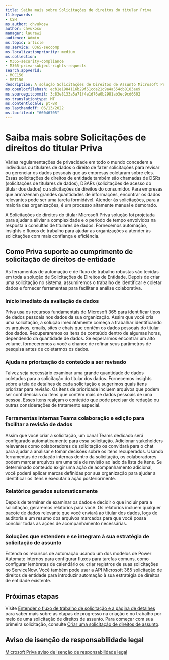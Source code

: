 ```yaml
---
title: Saiba mais sobre Solicitações de direitos do titular Priva
f1.keywords:
- CSH
ms.author: chvukosw
author: chvukosw
manager: laurawi
audience: Admin
ms.topic: article
ms.service: O365-seccomp
ms.localizationpriority: medium
ms.collection:
- M365-security-compliance
- M365-priva-subject-rights-requests
search.appverid:
- MOE150
- MET150
description: A solução Solicitações de Direitos de Assunto Microsoft Priva ajuda você a encontrar dados pessoais e colaborar na revisão de conteúdo e na criação de relatórios.
ms.openlocfilehash: ecb1e1984116b29f51cde21c9a4a554cb8183ae9
ms.sourcegitcommit: 3c83e8133a5a71f4e1d76a0b2981ab3ec9cd6602
ms.translationtype: MT
ms.contentlocale: pt-BR
ms.lasthandoff: 06/13/2022
ms.locfileid: "66046705"
---
```

# <a name="learn-about-priva-subject-rights-requests"></a>Saiba mais sobre Solicitações de direitos do titular Priva

Várias regulamentações de privacidade em todo o mundo concedem a indivíduos ou titulares de dados o direito de fazer solicitações para revisar ou gerenciar os dados pessoais que as empresas coletaram sobre eles. Essas solicitações de direitos de entidade também são chamadas de DSRs (solicitações de titulares de dados), DSARs (solicitações de acesso do titular dos dados) ou solicitações de direitos do consumidor. Para empresas que armazenam grandes quantidades de informações, encontrar os dados relevantes pode ser uma tarefa formidável. Atender às solicitações, para a maioria das organizações, é um processo altamente manual e demorado.

A Solicitações de direitos do titular Microsoft Priva solução foi projetada para ajudar a aliviar a complexidade e o período de tempo envolvidos na resposta a consultas de titulares de dados. Fornecemos automação, insights e fluxos de trabalho para ajudar as organizações a atender às solicitações com mais confiança e eficiência.

## <a name="how-priva-supports-subject-rights-request-fulfillment"></a>Como Priva suporte ao cumprimento de solicitação de direitos de entidade

As ferramentas de automação e de fluxo de trabalho robustas são tecidas em toda a solução de Solicitações de Direitos de Entidade. Depois de criar uma solicitação no sistema, assumiremos o trabalho de identificar e coletar dados e fornecer ferramentas para facilitar a análise colaborativa.

### <a name="immediate-kickoff-of-data-evaluation"></a>Início imediato da avaliação de dados

Priva usa os recursos fundamentais do Microsoft 365 para identificar tipos de dados pessoais nos dados da sua organização. Assim que você cria uma solicitação, a solução imediatamente começa a trabalhar identificando os arquivos, emails, sites e chats que contêm os dados pessoais do titular dos dados. Recuperaremos os itens de conteúdo dentro de algumas horas, dependendo da quantidade de dados. Se esperarmos encontrar um alto volume, forneceremos a você a chance de refinar seus parâmetros de pesquisa antes de coletarmos os dados.

### <a name="help-in-prioritizing-content-to-review"></a>Ajuda na priorização do conteúdo a ser revisado

Talvez seja necessário examinar uma grande quantidade de dados coletados para a solicitação do titular dos dados. Fornecemos insights sobre a tela de detalhes de cada solicitação e sugerimos quais itens priorizar para revisão. Os itens de prioridade incluem arquivos que podem ser confidenciais ou itens que contêm mais de dados pessoais de uma pessoa. Esses itens realçam o conteúdo que pode precisar de redação ou outras considerações de tratamento especial.

### <a name="built-in-teams-collaboration-and-editing-tools-to-facilitate-data-review"></a>Ferramentas internas Teams colaboração e edição para facilitar a revisão de dados

Assim que você criar a solicitação, um canal Teams dedicado será configurado automaticamente para essa solicitação. Adicionar stakeholders relevantes como colaboradores de solicitação os convidará para o chat para ajudar a analisar e tomar decisões sobre os itens recuperados. Usando ferramentas de redação internas dentro da solicitação, os colaboradores podem marcar arquivos em uma tela de revisão ao lado da lista de itens. Se determinado conteúdo exigir uma ação de acompanhamento adicional, você poderá aplicar marcas definidas por sua organização para ajudar a identificar os itens e executar a ação posteriormente.

### <a name="automatically-generated-reports"></a>Relatórios gerados automaticamente

Depois de terminar de examinar os dados e decidir o que incluir para a solicitação, geraremos relatórios para você. Os relatórios incluem qualquer pacote de dados relevante que você enviará ao titular dos dados, logs de auditoria e um resumo dos arquivos marcados para que você possa concluir todas as ações de acompanhamento necessárias.

### <a name="solutions-that-extend-and-integrate-with-your-subject-request-strategy"></a>Soluções que estendem e se integram à sua estratégia de solicitação de assunto

Estenda os recursos de automação usando um dos modelos de Power Automate internos para configurar fluxos para tarefas comuns, como configurar lembretes de calendário ou criar registros de suas solicitações no ServiceNow. Você também pode usar a API Microsoft 365 solicitação de direitos de entidade para introduzir automação à sua estratégia de direitos de entidade existente.

## <a name="next-steps"></a>Próximas etapas

Visite [Entender o fluxo de trabalho de solicitação e a página de detalhes](subject-rights-requests-workflow.md) para saber mais sobre as etapas de progresso na criação e no trabalho por meio de uma solicitação de direitos de assunto. Para começar com sua primeira solicitação, consulte [Criar uma solicitação de direitos de assunto](subject-rights-requests-create.md).

## <a name="legal-disclaimer"></a>Aviso de isenção de responsabilidade legal

[Microsoft Priva aviso de isenção de responsabilidade legal](priva-disclaimer.md)
